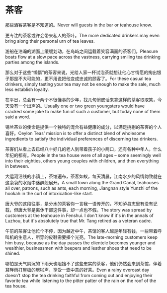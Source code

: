 # 茶客

<p><span class="chinese">那些酒客茶客是不知道的。</span><span class="english">Never will guests in the bar or teahouse know.</span></p>

<p><span class="chinese">更专注的茶客或许会带来私人的茶叶。</span><span class="english">The more dedicated drinkers may even bring along their personal urn of tea leaves.</span></p>

<p><span class="chinese">游船在浩瀚的湖面上缓缓划动，在岛屿之间运载着笑容满面的茶客们。</span><span class="english">Pleasure boats flow at a slow pace across the vastness, carrying smiling tea drinking parties among the islands.</span></p>

<p><span class="chinese">那么对于这些“懒惰”的茶客来说，光给人家一杯试泡茶就想让他心甘情愿的掏出银子那是不大可能的，更不用说把他变成忠诚的顾客了。</span><span class="english">For these casual tea drinkers, simply tasting your tea may not be enough to make the sale, much less establish loyalty.</span></p>

<p><span class="chinese">在平日，总会有一两个不很懂事的少年，找几句俏皮话来拿这样的茶客取取笑，今天没有一个出声的。</span><span class="english">Usually one or two green youngsters would have cracked some joke to make fun of such a customer, but today none of them said a word.</span></p>

<p><span class="chinese">锡兰茶业的使命是提供一个独特的混合有益健康的成分，以满足挑剔的茶客的个人喜好。</span><span class="english">Ceylon Teas' mission is to offer a distinct blend of wholesome ingredients to satisfy the individual preferences of discerning tea drinkers.</span></p>

<p><span class="chinese">茶客们从看上去已经八十好几的老人到带着孩子的小两口，还有各种中年人，什么年纪的都有。</span><span class="english">People in the tea house were of all ages – some seemingly well into their eighties, others young couples with children, and then everything in between.</span></p>

<p><span class="chinese">大运河沿线的小镇上，茶馆遍布，茶客如蚁，每天清晨，江南水乡的风情韵致就在这袅袅的水烟中迷醉般展开。</span><span class="english">A small town along the Grand Canal, teahouses all over, patrons, such as ants, each morning, Jiangnan style Yunzhi of the hookah in the curl of intoxication-like start.</span></p>

<p><span class="chinese">唐大爷的这段往事，是分水的茶客你一言我一语传开的，不知泸县志里有没有记载，但唐大爷是离休干部这件事，却一点也不假。</span><span class="english">The story was spread by customers at the teahouse in Fenshui. I don't know if it's in the annals of Luzhou, but it's absolutely true that Mr. Tang retired as a veteran cadre.</span></p>

<p><span class="chinese">午前的茶客让他忙个不停，因为越近中午，茶馆的客人越是年轻有钱，一些带着呼叫机的生意人，所穿的皮鞋需要搽个光亮。</span><span class="english">The late-morning customers keep him busy, because as the day passes the clientele becomes younger and wealthier, businessmen with beepers and leather shoes that need to be shined.</span></p>

<p><span class="chinese">哪怕是天气阴沉的下雨天也阻挡不了这些忠实的茶客，他们仍然会来到茶馆，伴着耳畔雨打屋檐的劈啪声，享受一壶中意的好茶。</span><span class="english">Even a rainy overcast day doesn’t stop the tea drinking faithful from coming out and enjoying their favorite tea while listening to the pitter patter of the rain on the roof of the tea house.</span></p>

